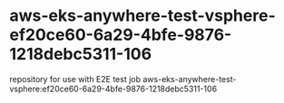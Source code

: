 # aws-eks-anywhere-test-vsphere-ef20ce60-6a29-4bfe-9876-1218debc5311-106
repository for use with E2E test job aws-eks-anywhere-test-vsphere:ef20ce60-6a29-4bfe-9876-1218debc5311-106
